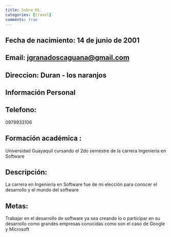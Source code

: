 ```yaml
---
title: Sobre Mi.
categories: [travel]
comments: true
---
```



## Fecha de nacimiento: 14 de junio de 2001
## Email:  jgranadoscaguana@gmail.com
## Direccion: Duran - los naranjos


## Información Personal

## Telefono: 
0979933106
## Formación académica : 
Universidad Guayaquil cursando el 2do semestre de la carrera Ingeniería en Software

## Descripción:
La carrera en Ingeniería en Software fue de mi elección para conocer el desarrollo y el mundo del software
## Metas:
Trabajar en el desarrollo de software ya sea creando lo o participar en su desarrollo como grandes empresas conocidas como son el caso de Google y Microsoft
